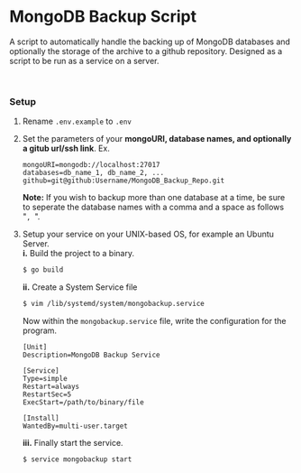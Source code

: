 # MongoDB Backup Script
A script to automatically handle the backing up of MongoDB databases and optionally the storage of the archive to a github repository. Designed as a script to be run as a service on a server.

<br>

### Setup

1. Rename `.env.example` to `.env`
2. Set the parameters of your **mongoURI, database names, and optionally a gitub url/ssh link**. Ex.
    ```.env
    mongoURI=mongodb://localhost:27017
    databases=db_name_1, db_name_2, ...
    github=git@github:Username/MongoDB_Backup_Repo.git
    ```
    **Note:** If you wish to backup more than one database at a time, be sure to seperate the database names with a comma and a space as follows "`, `".

3. Setup your service on your UNIX-based OS, for example an Ubuntu Server.   
    **i.** Build the project to a binary.
    ```bash
    $ go build
    ```
    **ii.** Create a System Service file
    ```bash
    $ vim /lib/systemd/system/mongobackup.service
    ```
    Now within the `mongobackup.service` file, write the configuration for the program.
    ```service
    [Unit]
    Description=MongoDB Backup Service

    [Service]
    Type=simple
    Restart=always
    RestartSec=5
    ExecStart=/path/to/binary/file

    [Install]
    WantedBy=multi-user.target
    ```
    **iii.** Finally start the service.
    ```bash
    $ service mongobackup start
    ```

